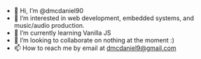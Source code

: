 - 👋 Hi, I’m @dmcdaniel90
- 👀 I’m interested in web development, embedded systems, and music/audio production.
- 🌱 I’m currently learning Vanilla JS
- 💞️ I’m looking to collaborate on nothing at the moment :)
- 📫 How to reach me by email at dmcdaniel9@gmail.com

<!---
dmcdaniel90/dmcdaniel90 is a ✨ special ✨ repository because its `README.md` (this file) appears on your GitHub profile.
You can click the Preview link to take a look at your changes.
--->
